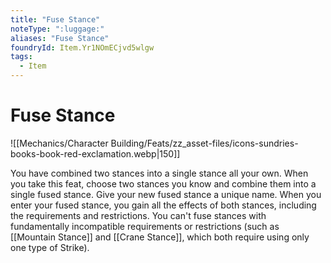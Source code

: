 ```yaml
---
title: "Fuse Stance"
noteType: ":luggage:"
aliases: "Fuse Stance"
foundryId: Item.Yr1NOmECjvd5wlgw
tags:
  - Item
---
```


# Fuse Stance
![[Mechanics/Character Building/Feats/zz_asset-files/icons-sundries-books-book-red-exclamation.webp|150]]

You have combined two stances into a single stance all your own. When you take this feat, choose two stances you know and combine them into a single fused stance. Give your new fused stance a unique name. When you enter your fused stance, you gain all the effects of both stances, including the requirements and restrictions. You can't fuse stances with fundamentally incompatible requirements or restrictions (such as [[Mountain Stance]] and [[Crane Stance]], which both require using only one type of Strike).
